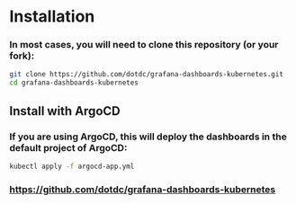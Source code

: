 # Installation
### In most cases, you will need to clone this repository (or your fork):

```sh
git clone https://github.com/dotdc/grafana-dashboards-kubernetes.git
cd grafana-dashboards-kubernetes

```
## Install with ArgoCD

### If you are using ArgoCD, this will deploy the dashboards in the default project of ArgoCD:
```sh
kubectl apply -f argocd-app.yml
```

### https://github.com/dotdc/grafana-dashboards-kubernetes
